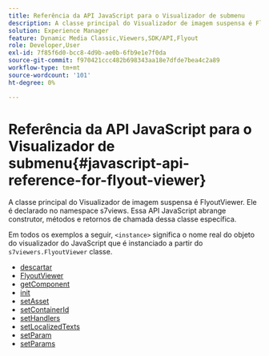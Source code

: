 ```yaml
---
title: Referência da API JavaScript para o Visualizador de submenu
description: A classe principal do Visualizador de imagem suspensa é FlyoutViewer. Ele é declarado no namespace s7views. Essa API JavaScript abrange construtor, métodos e retornos de chamada dessa classe específica.
solution: Experience Manager
feature: Dynamic Media Classic,Viewers,SDK/API,Flyout
role: Developer,User
exl-id: 7f85f6d0-bcc8-4d9b-ae0b-6fb9e1e7f0da
source-git-commit: f970421ccc482b698343aa18e7dfde7bea4c2a89
workflow-type: tm+mt
source-wordcount: '101'
ht-degree: 0%

---
```


# Referência da API JavaScript para o Visualizador de submenu{#javascript-api-reference-for-flyout-viewer}

A classe principal do Visualizador de imagem suspensa é FlyoutViewer. Ele é declarado no namespace s7views. Essa API JavaScript abrange construtor, métodos e retornos de chamada dessa classe específica.

Em todos os exemplos a seguir, `<instance>` significa o nome real do objeto do visualizador do JavaScript que é instanciado a partir do `s7viewers.FlyoutViewer` classe.

* [descartar](r-html5-flyout-viewer-20-javascriptapiref-dispose.md)
* [FlyoutViewer](r-html5-flyout-viewer-20-javascriptapiref-flyoutviewer.md)
* [getComponent](r-html5-flyout-viewer-20-javascriptapiref-getcomponent.md)
* [init](r-html5-flyout-viewer-20-javascriptapiref-init.md)
* [setAsset](r-html5-flyout-viewer-20-javascriptapiref-setasset.md)
* [setContainerId](r-html5-flyout-viewer-20-javascriptapiref-setcontainerid.md)
* [setHandlers](r-html5-flyout-viewer-20-javascriptapiref-sethandlers.md)
* [setLocalizedTexts](r-html5-flyout-viewer-20-javascriptapiref-setlocalizedtexts.md)
* [setParam](r-html5-flyout-viewer-20-javascriptapiref-setparam.md)
* [setParams](r-html5-flyout-viewer-20-javascriptapiref-setparams.md)
